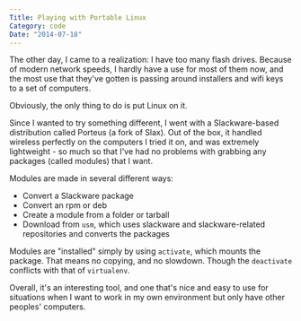 ```yaml
---
Title: Playing with Portable Linux
Category: code
Date: "2014-07-18"
---
```


The other day, I came to a realization: I have too many flash drives.
Because of modern network speeds, I hardly have a use for most of them now, and the most use that they've gotten is passing around installers and wifi keys to a set of computers.

Obviously, the only thing to do is put Linux on it.

Since I wanted to try something different, I went with a Slackware-based distribution called Porteus (a fork of Slax). Out of the box, it handled wireless perfectly on the computers I tried it on, and was extremely lightweight - so much so that I've had no problems with grabbing any packages (called modules) that I want.

Modules are made in several different ways:

- Convert a Slackware package
- Convert an rpm or deb
- Create a module from a folder or tarball
- Download from `usm`, which uses slackware and slackware-related repositories and converts the packages

Modules are "installed" simply by using `activate`, which mounts the package. That means no copying, and no slowdown. Though the `deactivate` conflicts with that of `virtualenv`.

Overall, it's an interesting tool, and one that's nice and easy to use for situations when I want to work in my own environment but only have other peoples' computers.
